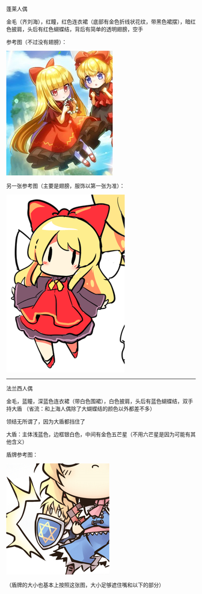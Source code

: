 蓬莱人偶

金毛（齐刘海），红瞳，红色连衣裙（底部有金色折线状花纹，带黑色裙摆），暗红色披肩，头后有红色蝴蝶结，背后有简单的透明翅膀，空手

参考图（不过没有翅膀）：

![img_2.png](img_2.png)

另一张参考图（主要是翅膀，服饰以第一张为准）：

![img_1.png](img_1.png)

---

法兰西人偶

金毛，蓝瞳，深蓝色连衣裙（带白色围裙），白色披肩，头后有蓝色蝴蝶结，双手持大盾 （省流：和上海人偶除了大蝴蝶结的颜色以外都差不多）

领结无所谓了，因为大盾都挡住了

大盾：主体浅蓝色，边框银白色，中间有金色五芒星（不用六芒星是因为可能有其他含义）

盾牌参考图：

![img.png](img.png)

（盾牌的大小也基本上按照这张图，大小足够遮住嘴和以下的部分）
